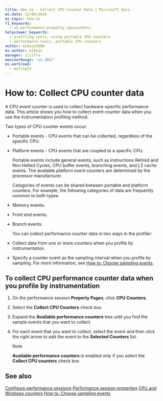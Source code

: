 ```yaml
---
title: How to - Collect CPU Counter Data | Microsoft Docs
ms.date: 11/04/2016
ms.topic: how-to
f1_keywords: 
  - vs.performance.property.cpucounters
helpviewer_keywords: 
  - profiling tools, using portable CPU counters
  - performance tools, portable CPU counters
author: mikejo5000
ms.author: mikejo
manager: jillfra
monikerRange: 'vs-2017'
ms.workload: 
  - multiple
---
```

# How to: Collect CPU counter data

A CPU event counter is used to collect hardware-specific performance data. This article shows you how to collect event counter data when you use the instrumentation profiling method.

Two types of CPU counter events occur:

- Portable events - CPU events that can be collected, regardless of the specific CPU.

- Platform events - CPU events that are coupled to a specific CPU.

  Portable events include general events, such as Instructions Retired and Non Halted Cycles, CPU buffer events, branching events, and L2 cache events. The available platform event counters are determined by the processor manufacturer.

  Categories of events can be shared between portable and platform counters. For example, the following categories of data are frequently common to both types:

- Memory events.

- Front end events.

- Branch events.

  You can collect performance counter data in two ways in the profiler:

- Collect data from one or more counters when you profile by instrumentation.

- Specify a counter event as the sampling interval when you profile by sampling. For more information, see [How to: Choose sampling events](../profiling/how-to-choose-sampling-events.md).

## To collect CPU performance counter data when you profile by instrumentation

1. On the performance session **Property Pages**, click **CPU Counters.**

2. Select the **Collect CPU Counters** check box.

3. Expand the **Available performance counters** tree until you find the sample events that you want to collect.

4. For each event that you want to collect, select the event and then click the right arrow to add the event to the **Selected Counters** list.

    > [!NOTE]
    > **Available performance counters** is enabled only if you select the **Collect CPU counters** check box.

## See also

[Configure performance sessions](../profiling/configuring-performance-sessions.md)
[Performance session properties](../profiling/performance-session-properties.md)
[CPU and Windows counters](../profiling/cpu-and-windows-counters.md)
[How to: Choose sampling events](../profiling/how-to-choose-sampling-events.md)
